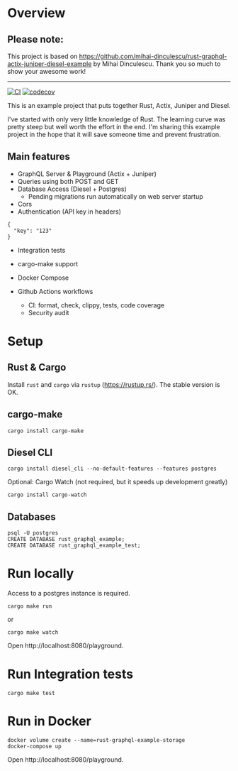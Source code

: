 # Overview

## Please note:
This project is based on https://github.com/mihai-dinculescu/rust-graphql-actix-juniper-diesel-example by
Mihai Dinculescu. Thank you so much to show your awesome work!

---

[![CI][ci_badge]][ci]
[![codecov][codecov_badge]][codecov]

This is an example project that puts together Rust, Actix, Juniper and Diesel.

I've started with only very little knowledge of Rust. The learning curve was pretty steep but well worth the effort in the end. I'm sharing this example project in the hope that it will save someone time and prevent frustration.

## Main features

- GraphQL Server & Playground (Actix + Juniper)
- Queries using both POST and GET
- Database Access (Diesel + Postgres)
  - Pending migrations run automatically on web server startup
- Cors
- Authentication (API key in headers)

```
{
  "key": "123"
}
```

- Integration tests
- cargo-make support
- Docker Compose
- Github Actions workflows

  - CI: format, check, clippy, tests, code coverage
  - Security audit

# Setup

## Rust & Cargo

Install `rust` and `cargo` via `rustup` (https://rustup.rs/). The stable version is OK.

## cargo-make

```
cargo install cargo-make
```

## Diesel CLI

```
cargo install diesel_cli --no-default-features --features postgres
```

Optional: Cargo Watch (not required, but it speeds up development greatly)

```
cargo install cargo-watch
```

## Databases

```
psql -U postgres
CREATE DATABASE rust_graphql_example;
CREATE DATABASE rust_graphql_example_test;
```

# Run locally

Access to a postgres instance is required.

```
cargo make run
```

or

```
cargo make watch
```

Open http://localhost:8080/playground.

# Run Integration tests

```
cargo make test
```

# Run in Docker

```
docker volume create --name=rust-graphql-example-storage
docker-compose up
```

Open http://localhost:8080/playground.

[ci_badge]: https://github.com/mihai-dinculescu/rust-graphql-actix-juniper-diesel-example/workflows/CI/badge.svg?branch=master
[ci]: https://github.com/mihai-dinculescu/rust-graphql-actix-juniper-diesel-example/actions
[codecov_badge]: https://codecov.io/gh/mihai-dinculescu/rust-graphql-actix-juniper-diesel-example/branch/master/graph/badge.svg
[codecov]: https://codecov.io/gh/mihai-dinculescu/rust-graphql-actix-juniper-diesel-example
